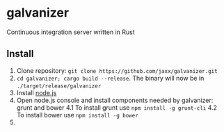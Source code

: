 # galvanizer
Continuous integration server written in Rust

## Install
1. Clone repository: ```git clone https://github.com/jaxx/galvanizer.git```
2. ```cd galvanizer; cargo build --release```. The binary will now be in ```./target/release/galvanizer```
3. Install [node.js](https://nodejs.org/)
4. Open node.js console and install components needed by galvanizer: grunt and bower
  4.1 To install grunt use ```npm install -g grunt-cli```
  4.2 To install bower use ```npm install -g bower```
5. 
